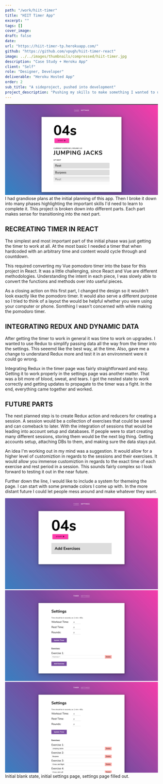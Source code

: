 ```yaml
---
path: "/work/hiit-timer"
title: "HIIT Timer App"
excerpt: ""
tags: []
cover_image:
draft: false
date:
url: "https://hiit-timer-tp.herokuapp.com/"
github: "https://github.com/vpugh/hiit-timer-react"
image: ../../images/thumbnails/compressed/hiit-timer.jpg
description: "Case Study + Heroku App"
client: "Self"
role: "Designer, Developer"
deliverable: "Heroku Hosted App"
order: 2
sub_title: "A sideproject, pushed into development"
project_description: "Pushing my skills to make something I wanted to use at the time. I started to create this timer for myself and then realized there might be others who could use this. It's currently a work-in-progress. I'm working on being able to save your exercises individually. The next step is saving the sessions with different exercises. Then to save those sessions would be creating a login and using a database, probably Firebase for start."
---
```


<img src="../../images/gallery/hiit/current-state.jpg" alt="test">
I had grandiose plans at the initial planning of this app. Then I broke it down into many phases highlighting the important skills I'd need to learn to complete it. This project is broken down into different parts. Each part makes sense for transitioning into the next part.

## RECREATING TIMER IN REACT

The simplest and most important part of the initial phase was just getting the timer to work at all. At the most basic I needed a timer that when hardcoded with an arbitrary time and content would cycle through and countdown.

This required converting my Vue pomodoro timer into the base for this project in React. It was a little challenging, since React and Vue are different methodologies. Understanding the intent in each piece, I was slowly able to convert the functions and methods over into useful pieces.

As a closing action on this first part, I changed the design so it wouldn't look exactly like the pomodoro timer. It would also serve a different purpose so I tried to think of a layout the would be helpful whether you were using your computer or phone. Somthing I wasn't concerned with while making the pomodoro timer.

## INTEGRATING REDUX AND DYNAMIC DATA

After getting the timer to work in general it was time to work on upgrades. I wanted to use Redux to simplify passing data all the way from the timer into the settings. This seeemd like the best way, at the time. Also, gave me a change to understand Redux more and test it in an environment were it could go wrong.

Integrating Redux in the timer page was fairly straightforward and easy. Getting it to work properly in the settings page was another matter. That was a bit more of blood, sweat, and tears. I got the nested state to work correctly and getting updates to propagate to the timer was a fight. In the end, everything came together and worked.

## FUTURE PARTS

The next planned step is to create Redux action and reducers for creating a session. A session would be a collection of exercises that could be saved and can comeback to later. With the integration of sessions that would be leading into account setup and databases. If people were to start creating many different sessions, storing them would be the next big thing. Getting accounts setup, attaching DBs to them, and making sure the data stays put.

An idea I'm working out in my mind was a suggestion. It would allow for a higher level of customiztion in regards to the sessions and their exercises. It would allow you immense customiztion in regards to the exact time of each exercise and rest period in a session. This sounds fairly complex so I look forward to testing it out in the near future.

Further down the line, I would like to include a system for themeing the page. I can start with some premade colors I come up with. In the more distant future I could let people mess around and make whatever they want.

<img src="../../images/gallery/hiit/hiit-timer-initial.jpg" alt="Initial Timer Layout - No Exercises">
<img src="../../images/gallery/hiit/hiit-setting-initial.jpg" alt="Timer Settings Page - Default Exercises">
<img src="../../images/gallery/hiit/hiit-settings.jpg" alt="Timer Settings Page with Exercises">
<div class="quote">
  Initial blank state, initial settings page, settings page filled out.
</div>
